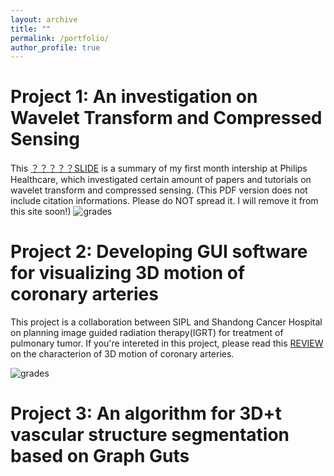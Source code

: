 ```yaml
---
layout: archive
title: ""
permalink: /portfolio/
author_profile: true
---
```

Project 1: An investigation on Wavelet Transform and Compressed Sensing
======
This [？？？？？SLIDE](http://dukang4655.github.io/files/WT&CS.pdf) is a summary of my first month intership at Philips Healthcare, which investigated certain amount of papers and tutorials on wavelet transform and compressed sensing. (This PDF version does not include citation informations. Please do NOT spread it. I will remove it from this site soon!)
![grades](https://dukang4655.github.io/images/wtcs.jpg)

Project 2: Developing GUI software for visualizing 3D motion of coronary arteries
======
This project is a collaboration between SIPL and Shandong Cancer Hospital on planning image guided radiation therapy(IGRT) for treatment of pulmonary tumor. If you're intereted in this project, please read this [REVIEW](http://dukang4655.github.io/files/review.pdf) on the characterion of 3D motion of coronary arteries. 

![grades](https://dukang4655.github.io/images/GUI.png)

Project 3: An algorithm for 3D+t vascular structure segmentation based on Graph Guts
======
